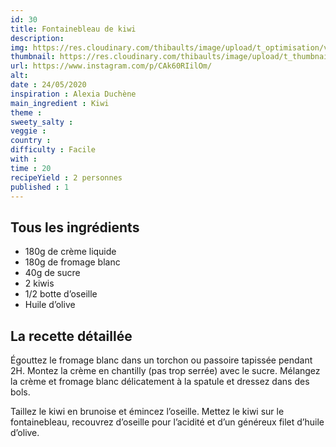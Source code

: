 ```yaml
---
id: 30
title: Fontainebleau de kiwi
description: 
img: https://res.cloudinary.com/thibaults/image/upload/t_optimisation/v1600509084/Recipes/20200524_fontainebleau_kiwi.jpg
thumbnail: https://res.cloudinary.com/thibaults/image/upload/t_thumbnail_josie/v1600509084/Recipes/20200524_fontainebleau_kiwi.jpg
url: https://www.instagram.com/p/CAk60RIilOm/
alt: 
date : 24/05/2020
inspiration : Alexia Duchène
main_ingredient : Kiwi
theme : 
sweety_salty : 
veggie : 
country :
difficulty : Facile
with : 
time : 20
recipeYield : 2 personnes
published : 1
---
```


## Tous les ingrédients
 - 180g de crème liquide
 - 180g de fromage blanc
 - 40g de sucre
 - 2 kiwis
 - 1/2 botte d’oseille
 - Huile d’olive

## La recette détaillée
Égouttez le fromage blanc dans un torchon ou passoire tapissée pendant 2H. Montez la crème en chantilly (pas trop serrée) avec le sucre. Mélangez la crème et fromage blanc délicatement à la spatule et dressez dans des bols.

Taillez le kiwi en brunoise et émincez l’oseille. Mettez le kiwi sur le fontainebleau, recouvrez d’oseille pour l’acidité et d’un généreux filet d’huile d’olive.